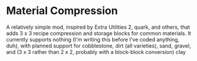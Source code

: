 # Material Compression
A relatively simple mod, inspired by Extra Utilities 2, quark, and others, that adds 3 x 3 recipe compression and storage blocks for common materials.
It currently supports nothing (I'm writing this before I've coded anything, duh), with planned support for cobblestone, dirt (all varieties), sand, gravel, and (3 x 3 rather than 2 x 2, probably with a block-block conversion) clay
